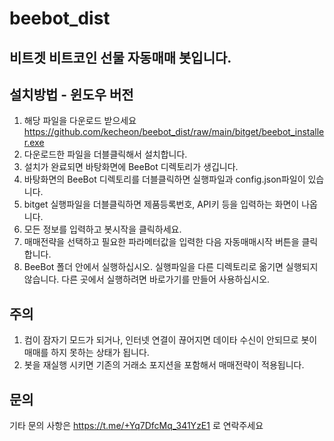 # beebot_dist
## 비트겟 비트코인 선물 자동매매 봇입니다.
## 설치방법 - 윈도우 버전
1. 해당 파일을 다운로드 받으세요 https://github.com/kecheon/beebot_dist/raw/main/bitget/beebot_installer.exe
2. 다운로드한 파일을 더블클릭해서 설치합니다.
3. 설치가 완료되면 바탕화면에 BeeBot 디렉토리가 생깁니다.
4. 바탕화면의 BeeBot 디렉토리를 더블클릭하면 실행파일과 config.json파일이 있습니다.
5. bitget 실행파일을 더블클릭하면 제품등록번호, API키 등을 입력하는 화면이 나옵니다.
6. 모든 정보를 입력하고 봇시작을 클릭하세요.
7. 매매전략을 선택하고 필요한 파라메터값을 입력한 다음 자동매매시작 버튼을 클릭합니다.
8. BeeBot 폴더 안에서 실행하십시오. 실행파일을 다른 디렉토리로 옮기면 실행되지 않습니다. 다른 곳에서 실행하려면 바로가기를 만들어 사용하십시오.

## 주의
1. 컴이 잠자기 모드가 되거나, 인터넷 연결이 끊어지면 데이타 수신이 안되므로 봇이 매매를 하지 못하는 상태가 됩니다.
2. 봇을 재실행 시키면 기존의 거래소 포지션을 포함해서 매매전략이 적용됩니다.

## 문의
기타 문의 사항은 https://t.me/+Yq7DfcMq_341YzE1 로 연락주세요
